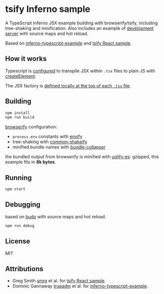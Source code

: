 # tsify Inferno sample

A TypeScript Inferno JSX example building with browserify/tsify,
including tree-shaking and minification.
Also includes an example of [development server](#debugging)
with source maps and hot reload.

Based on [inferno-typescript-example](https://github.com/infernojs/inferno-typescript-example/)
and [tsify React sample](https://github.com/TypeStrong/tsify/tree/master/examples/jsx).

## How it works
Typescript is [configured](./tsconfig) to transpile JSX within `.tsx` files
to plain JS with [createElement](https://www.npmjs.com/package/inferno-create-element).

The JSX factory is [defined locally at the top of each `.tsx` file](https://github.com/Microsoft/TypeScript-Handbook/blob/master/pages/JSX.md#factory-functions).

## Building
```sh
npm install
npm run build
```
[browserify](https://www.npmjs.com/package/browserify) configuration:
* `process.env` constants with [envify](https://www.npmjs.com/package/envify)
* tree-shaking with [common-shakeify](https://www.npmjs.com/package/common-shakeify)
* minified bundle names with [bundle-collapser](https://www.npmjs.com/package/bundle-collapser)

the bundled output from browserify is minified with [uglify-es](https://www.npmjs.com/package/uglify-es):
gzipped, this example fits in **8k bytes**.

## Running
```sh
npm start
```

## Debugging
based on [budo](https://www.npmjs.com/package/budo) with source maps and hot reload.
```sh
npm run debug
```

## License
MIT

## Attributions
* Greg Smith [smrq](http://github.com/smrq) et al. for [tsify React sample](https://github.com/TypeStrong/tsify/tree/master/examples/jsx).
* Dominic Gannaway [trueadm](http://github.com/trueadm) et al. for [inferno-typescript-example](https://github.com/infernojs/inferno-typescript-example/).
